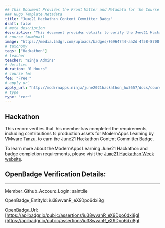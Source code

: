 ```yaml
---
## This Document Provides the Front Matter and Metadata for the Course Information page used in the modernapps.ninja homepage and the member profile page.
### Hugo Template Metadata
title: "June21 Hackathon Content Committer Badge"
draft: false
# meta description
description: "This document provides details to verify the June21 Hackathon Content Committer Badge was awarded by ModernApps Learning by VMware Tanzu"
# course thumbnail
image: "https://media.badgr.com/uploads/badges/86964744-aa2d-4f58-8708-f94cf2f414f7.png"
# taxonomy
tags: ["Hackathon"]
# teacher
teacher: "Ninja Admins"
# duration
duration: "0 Hours"
# course fee
fee: "Free!"
# apply url
apply_url: "http://modernapps.ninja/june2021hackathon_hw3657/docs/courseintroduction/"
# type
type: "cert"
---  
```

  

## Hackathon 

This record verifies that this member has completed the requirements, including contributions to production assets for ModernApps Learning by VMware Tanzu, to earn the June21 Hackathon Content Committer Badge.  

To learn more about the ModernApps Learning June21 Hackathon and badge completion requirements, please visit the [June21 Hackathon Week website](http://modernapps.ninja/june2021hackathon_hw3657/docs/courseintroduction/).

## OpenBadge Verification Details:  
---  
  
   
Member_Github_Account_Login: saintdle  
   
OpenBadge_EntityId: iu38wvanR_eX9Dpo6dxi8g
   
OpenBadge_Url: [https://api.badgr.io/public/assertions/iu38wvanR_eX9Dpo6dxi8g](https://api.badgr.io/public/assertions/iu38wvanR_eX9Dpo6dxi8g)
   
